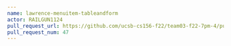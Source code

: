 ```yaml
---
name: lawrence-menuitem-tableandform
actor: RAILGUN1124
pull_request_url: https://github.com/ucsb-cs156-f22/team03-f22-7pm-4/pull/47
pull_request_num: 47
---
```

